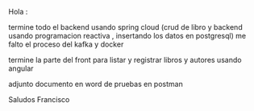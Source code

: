 Hola :

termine todo el backend usando spring cloud (crud de libro y backend usando programacion reactiva , insertando los datos en postgresql)
me falto el proceso del kafka y docker

termine la parte del front para listar y registrar libros y autores usando angular

adjunto documento en word de pruebas en postman

Saludos
Francisco
